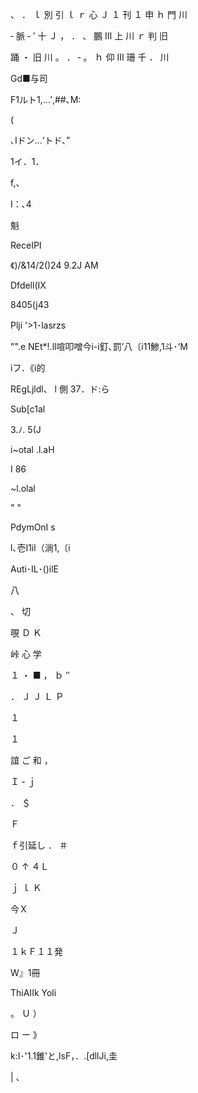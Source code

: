 、
．
ｌ
別
引
ｌ
ｒ
心
Ｊ
１
刊
１
申
ｈ
門
川

‐
脈
‐
’
十
Ｊ
，
．
、
鵬
Ⅲ
上
川
ｒ
判
旧

踊
・
旧
川
。
．
‐
。
ｈ
仰
Ⅲ
珊
千
．
川

Gd■与司

F1ルト1,…′,##､M:

(

､Iドン…‘トド、”

1イ．1．

f,、

I：､4

魁

ReceIPI

《)/&14/2()24 9.2J AM

Dfdell(IX

8405(j43

Plji '>1･lasrzs

"".e NEt*!.ll喧叩噌今i-i釘､罰’八〔i11鯵,1斗･‘M

iフ．《i的

REgLjldl、
l 側 37．ド:ら

Sub[c1al

3.ﾉ. 5(J

i~otal .l.aH

I 86

~l.olal

" "

PdymOnI s

l､壱I1il（淌1,〔i

Auti･IL･()ilE

八

、
切

覗
Ｄ
Ｋ

峠
心
学

１
・
■
，
ｂ
″

．
Ｊ
Ｊ
Ｌ
Ｐ

１

１

誼
ご
和
，

Ｉ
‐
ｊ

．
＄

Ｆ

ｆ引延し
．
＃

０
↑
４Ｌ

ｊ
ｌ
Ｋ

今Ｘ

Ｊ

１ｋＦ１１発

W』1冊

ThiAIIk Yoli

。
Ｕ
）

ロ
ー
》

k:I･'1.1錐'と,lsF，．.[dllJi,圭

|
、
